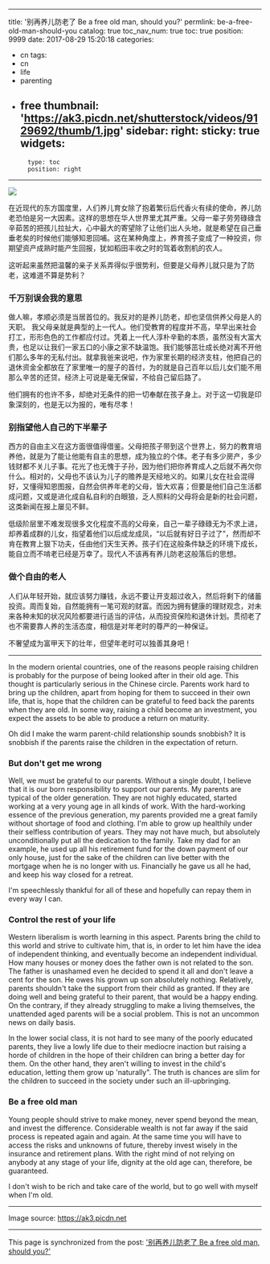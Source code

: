 
---
title: '别再养儿防老了 Be a free old man, should you?'
permlink: be-a-free-old-man-should-you
catalog: true
toc_nav_num: true
toc: true
position: 9999
date: 2017-08-29 15:20:18
categories:
- cn
tags:
- cn
- life
- parenting
- free
thumbnail: 'https://ak3.picdn.net/shutterstock/videos/9129692/thumb/1.jpg'
sidebar:
    right:
        sticky: true
widgets:
    -
        type: toc
        position: right
---


![](https://ak3.picdn.net/shutterstock/videos/9129692/thumb/1.jpg)

在近现代的东方国度里，人们养儿育女除了抱着繁衍后代香火有续的使命，养儿防老恐怕是另一大因素。这样的思想在华人世界里尤其严重。父母一辈子劳劳碌碌含辛茹苦的把孩儿拉扯大，心中最大的寄望除了让他们出人头地，就是希望在自己垂垂老矣的时候他们能够知恩回哺。这在某种角度上，养育孩子变成了一种投资，你期望资产成熟时能产生回报，犹如稻田丰收之时的驾着收割机的农人。

这听起来虽然把温馨的亲子关系弄得似乎很势利，但要是父母养儿就只是为了防老，这难道不算是势利？

### 千万别误会我的意思
做人嘛，孝顺必须是当居首位的。我反对的是养儿防老，却也坚信供养父母是人的天职。
我父母亲就是典型的上一代人。他们受教育的程度并不高，早早出来社会打工，形形色色的工作都应付过。凭着上一代人淳朴辛勤的本质，虽然没有大富大贵，也足以让我们一家五口的小康之家不缺温饱。我们能够茁壮成长绝对离不开他们那么多年的无私付出。就拿我爸来说吧，作为家里长期的经济支柱，他把自己的退休资金全都放在了家里唯一的屋子的首付，为的就是自己百年以后儿女们能不用那么辛苦的还贷。经济上可说是毫无保留，不给自己留后路了。

他们拥有的也许不多，却绝对无条件的把一切奉献在孩子身上。对于这一切我是印象深刻的，也是无以为报的，唯有尽孝！

### 别指望他人自己的下半辈子
西方的自由主义在这方面很值得借鉴。父母把孩子带到这个世界上，努力的教育培养他，就是为了能让他能有自主的思想，成为独立的个体。老子有多少房产，多少钱财都不关儿子事。花光了也无愧于子孙，因为他们把你养育成人之后就不再欠你什么。相对的，父母也不该认为儿子的赡养是天经地义的。如果儿女在社会混得好，又懂得知恩图报，自然会供养年老的父母，皆大欢喜；但要是他们自己生活都成问题，又或是进化成自私自利的白眼狼，乏人照料的父母将会是新的社会问题，这类新闻在报上屡见不鲜。

低级阶层里不难发现很多文化程度不高的父母亲，自己一辈子碌碌无为不求上进，却养着成群的儿女，指望着他们以后成龙成凤，“以后就有好日子过了”，然而却不肯在教育上狠下功夫，任由他们天生天养。孩子们在这般条件缺乏的环境下成长，能自立而不啃老已经是万幸了。现代人不该再有养儿防老这般落后的思想。

### 做个自由的老人
人们从年轻开始，就应该努力赚钱，永远不要让开支超过收入，然后将剩下的储蓄投资。周而复始，自然能拥有一笔可观的财富。而因为拥有健康的理财观念，对未来各种未知的状况风险都要进行适当的评估，从而投资保险和退休计划。贯彻老了也不需要靠人养的生活态度，相信是对年老时的尊严的一种保证。

不奢望成为富甲天下的壮年，但望年老时可以独善其身吧！

----------

In the modern oriental countries, one of the reasons people raising children is probably for the purpose of being looked after in their old age. This thought is particularly serious in the Chinese circle. Parents work hard to bring up the children, apart from hoping for them to succeed in their own life, that is, hope that the children can be grateful to feed back the parents when they are old. In some way, raising a child become an investment, you expect the assets to be able to produce a return on maturity.

Oh did I make the warm parent-child relationship sounds snobbish? It is snobbish if the parents raise the children in the expectation of return.

### But don't get me wrong
Well, we must be grateful to our parents. Without a single doubt, I believe that it is our born responsibility to support our parents.
My parents are typical of the older generation. They are not highly educated, started working at a very young age in all kinds of work. With the hard-working essence of the previous generation, my parents provided me a great family without shortage of food and clothing. I'm able to grow up healthily under their selfless contribution of years. They may not have much, but absolutely unconditionally put all the dedication to the family. Take my dad for an example, he used up all his retirement fund for the down payment of our only house, just for the sake of the children can live better with the mortgage when he is no longer with us. Financially he gave us all he had, and keep his way closed for a retreat.

I'm speechlessly thankful for all of these and hopefully can repay them in every way I can.

### Control the rest of your life
Western liberalism is worth learning in this aspect. Parents bring the child to this world and strive to cultivate him, that is, in order to let him have the idea of independent thinking, and eventually become an independent individual.
How many houses or money does the father own is not related to the son. The father is unashamed even he decided to spend it all and don't leave a cent for the son. He owes his grown up son absolutely nothing. Relatively, parents shouldn't take the support from their child as granted. If they are doing well and being grateful to their parent, that would be a happy ending. On the contrary, if they already struggling to make a living themselves, the unattended aged parents will be a social problem. This is not an uncommon news on daily basis.

In the lower social class, it is not hard to see many of the poorly educated parents, they live a lowly life due to their mediocre inaction but raising a horde of children in the hope of their children can bring a better day for them. On the other hand, they aren't willing to invest in the child's education, letting them grow up 'naturally". The truth is chances are slim for the children to succeed in the society under such an ill-upbringing. 

### Be a free old man
Young people should strive to make money, never spend beyond the mean, and invest the difference. Considerable wealth is not far away if the said process is repeated again and again. At the same time you will have to access the risks and unknowns of future, thereby invest wisely in the insurance and retirement plans. With the right mind of not relying on anybody at any stage of your life, dignity at the old age can, therefore, be guaranteed.

I don't wish to be rich and take care of the world, but to go well with myself when I'm old.

----------

Image source: https://ak3.picdn.net

- - -

This page is synchronized from the post: ['别再养儿防老了 Be a free old man, should you?'](https://steemit.com/@fr3eze/be-a-free-old-man-should-you)
